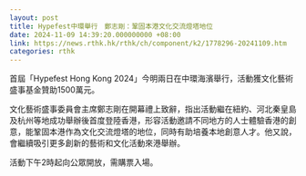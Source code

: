 ```yaml
---
layout: post
title: Hypefest中環舉行　鄭志剛：鞏固本港文化交流燈塔地位
date: 2024-11-09 14:39:20.000000000 +08:00
link: https://news.rthk.hk/rthk/ch/component/k2/1778296-20241109.htm
categories: rthk
---
```


首屆「Hypefest Hong Kong 2024」今明兩日在中環海濱舉行，活動獲文化藝術盛事基金贊助1500萬元。

文化藝術盛事委員會主席鄭志剛在開幕禮上致辭，指出活動繼在紐約、河北秦皇島及杭州等地成功舉辦後首度登陸香港，形容活動邀請不同地方的人士體驗香港的創意，能鞏固本港作為文化交流燈塔的地位，同時有助培養本地創意人才。他又說，會繼續吸引更多創新的藝術和文化活動來港舉辦。

活動下午2時起向公眾開放，需購票入場。
